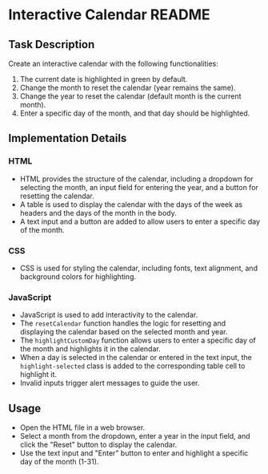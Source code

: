 # Interactive Calendar README

## Task Description
Create an interactive calendar with the following functionalities:
1. The current date is highlighted in green by default.
2. Change the month to reset the calendar (year remains the same).
3. Change the year to reset the calendar (default month is the current month).
4. Enter a specific day of the month, and that day should be highlighted.

## Implementation Details

### HTML
- HTML provides the structure of the calendar, including a dropdown for selecting the month, an input field for entering the year, and a button for resetting the calendar.
- A table is used to display the calendar with the days of the week as headers and the days of the month in the body.
- A text input and a button are added to allow users to enter a specific day of the month.

### CSS
- CSS is used for styling the calendar, including fonts, text alignment, and background colors for highlighting.

### JavaScript
- JavaScript is used to add interactivity to the calendar.
- The `resetCalendar` function handles the logic for resetting and displaying the calendar based on the selected month and year.
- The `highlightCustomDay` function allows users to enter a specific day of the month and highlights it in the calendar.
- When a day is selected in the calendar or entered in the text input, the `highlight-selected` class is added to the corresponding table cell to highlight it.
- Invalid inputs trigger alert messages to guide the user.

## Usage
- Open the HTML file in a web browser.
- Select a month from the dropdown, enter a year in the input field, and click the "Reset" button to display the calendar.
- Use the text input and "Enter" button to enter and highlight a specific day of the month (1-31).

